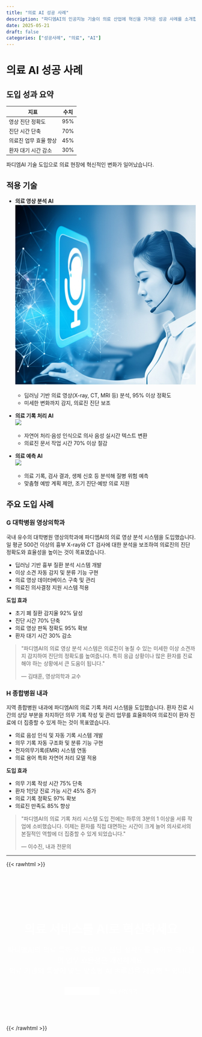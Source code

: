 ```yaml
---
title: "의료 AI 성공 사례"
description: "파디엠AI의 인공지능 기술이 의료 산업에 혁신을 가져온 성공 사례를 소개합니다. 의료 영상 분석, 진단 보조, 의료 기록 처리 등 다양한 의료 분야에 AI 기술을 적용하여 정확성과 효율성을 높인 사례를 확인하세요."
date: 2025-05-21
draft: false
categories: ["성공사례", "의료", "AI"]
---
```


# 의료 AI 성공 사례

## 도입 성과 요약

| 지표                | 수치  |
|---------------------|-------|
| 영상 진단 정확도    | 95%   |
| 진단 시간 단축      | 70%   |
| 의료진 업무 효율 향상 | 45% |
| 환자 대기 시간 감소 | 30%   |

파디엠AI 기술 도입으로 의료 현장에 혁신적인 변화가 일어났습니다.

## 적용 기술

- **의료 영상 분석 AI**  
  ![](/images/success/case_study/case-study-5.jpg)
  - 딥러닝 기반 의료 영상(X-ray, CT, MRI 등) 분석, 95% 이상 정확도
  - 미세한 변화까지 감지, 의료진 진단 보조

- **의료 기록 처리 AI**  
  ![](/images/success/healthcare.jpeg)
  - 자연어 처리·음성 인식으로 의사 음성 실시간 텍스트 변환
  - 의료진 문서 작업 시간 70% 이상 절감

- **의료 예측 AI**  
  ![](/images/success/voice-recognition.jpeg)
  - 의료 기록, 검사 결과, 생체 신호 등 분석해 질병 위험 예측
  - 맞춤형 예방 계획 제안, 조기 진단·예방 의료 지원

## 주요 도입 사례

### G 대학병원 영상의학과

국내 유수의 대학병원 영상의학과에 파디엠AI의 의료 영상 분석 시스템을 도입했습니다. 일 평균 500건 이상의 흉부 X-ray와 CT 검사에 대한 분석을 보조하여 의료진의 진단 정확도와 효율성을 높이는 것이 목표였습니다.

- 딥러닝 기반 흉부 질환 분석 시스템 개발
- 이상 소견 자동 감지 및 분류 기능 구현
- 의료 영상 데이터베이스 구축 및 관리
- 의료진 의사결정 지원 시스템 적용

**도입 효과**
- 초기 폐 질환 감지율 92% 달성
- 진단 시간 70% 단축
- 의료 영상 판독 정확도 95% 확보
- 환자 대기 시간 30% 감소

> "파디엠AI의 의료 영상 분석 시스템은 의료진이 놓칠 수 있는 미세한 이상 소견까지 감지하여 진단의 정확도를 높여줍니다. 특히 응급 상황이나 많은 환자를 진료해야 하는 상황에서 큰 도움이 됩니다."
> 
> — 김태훈, 영상의학과 교수

### H 종합병원 내과

지역 종합병원 내과에 파디엠AI의 의료 기록 처리 시스템을 도입했습니다. 환자 진료 시간의 상당 부분을 차지하던 의무 기록 작성 및 관리 업무를 효율화하여 의료진이 환자 진료에 더 집중할 수 있게 하는 것이 목표였습니다.

- 의료 음성 인식 및 자동 기록 시스템 개발
- 의무 기록 자동 구조화 및 분류 기능 구현
- 전자의무기록(EMR) 시스템 연동
- 의료 용어 특화 자연어 처리 모델 적용

**도입 효과**
- 의무 기록 작성 시간 75% 단축
- 환자 1인당 진료 가능 시간 45% 증가
- 의료 기록 정확도 97% 확보
- 의료진 만족도 85% 향상

> "파디엠AI의 의료 기록 처리 시스템 도입 전에는 하루의 3분의 1 이상을 서류 작업에 소비했습니다. 이제는 환자를 직접 대면하는 시간이 크게 늘어 의사로서의 본질적인 역할에 더 집중할 수 있게 되었습니다."
> 
> — 이수진, 내과 전문의

---

{{< rawhtml >}}
<section class="cta" style="padding: 80px 0; background: var(--primary-color); color: white; text-align: center;">
  <div class="container">
    <h2 style="font-size: 2rem; margin-bottom: 20px;">의료 서비스를 AI로 혁신하세요</h2>
    <p style="font-size: 1.2rem; margin-bottom: 30px; max-width: 800px; margin-left: auto; margin-right: auto;">
      파디엠AI의 의료 특화 솔루션으로 진단 정확도를 높이고 의료진의 업무 효율성을 개선하세요.<br>
      의료 기관의 특성에 맞는 맞춤형 AI 솔루션을 제공해 드립니다.
    </p>
    <div style="display: flex; justify-content: center; gap: 20px; flex-wrap: wrap;">
      <a href="#" class="btn" style="background: white; color: var(--primary-color);">솔루션 문의하기</a>
      <a href="#" class="btn btn-outline" style="color: white; border-color: white;">데모 신청하기</a>
    </div>
  </div>
</section>
{{< /rawhtml >}} 